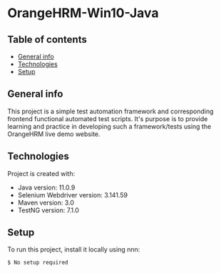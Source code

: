 # OrangeHRM-Win10-Java

## Table of contents
* [General info](#general-info)
* [Technologies](#technologies)
* [Setup](#setup)

## General info
This project is a simple test automation framework and corresponding frontend functional automated test scripts. It's purpose is to provide learning and practice 
in developing such a framework/tests using the OrangeHRM live demo website. 
	
## Technologies
Project is created with:
* Java version: 11.0.9
* Selenium Webdriver version: 3.141.59
* Maven version: 3.0
* TestNG version: 7.1.0
	
## Setup
To run this project, install it locally using nnn:

```
$ No setup required
```
